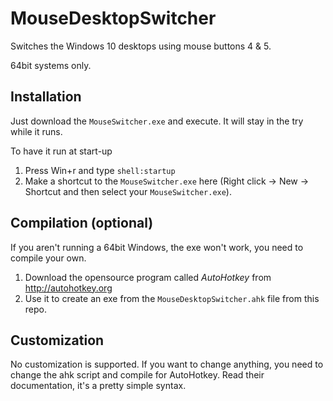 # MouseDesktopSwitcher
Switches the Windows 10 desktops using mouse buttons 4 &amp; 5.

64bit systems only.

## Installation
Just download the `MouseSwitcher.exe` and execute. It will stay in the try while it runs.

To have it run at start-up

1. Press Win+r and type `shell:startup`
1. Make a shortcut to the `MouseSwitcher.exe` here (Right click -> New -> Shortcut and then select your `MouseSwitcher.exe`).

## Compilation (optional)
If you aren't running a 64bit Windows, the exe won't work, you need to compile your own.

1. Download the opensource program called *AutoHotkey* from http://autohotkey.org
2. Use it to create an exe from the `MouseDesktopSwitcher.ahk` file from this repo.

## Customization
No customization is supported. If you want to change anything, you need to change the ahk script and compile for AutoHotkey. Read their documentation, it's a pretty simple syntax.
